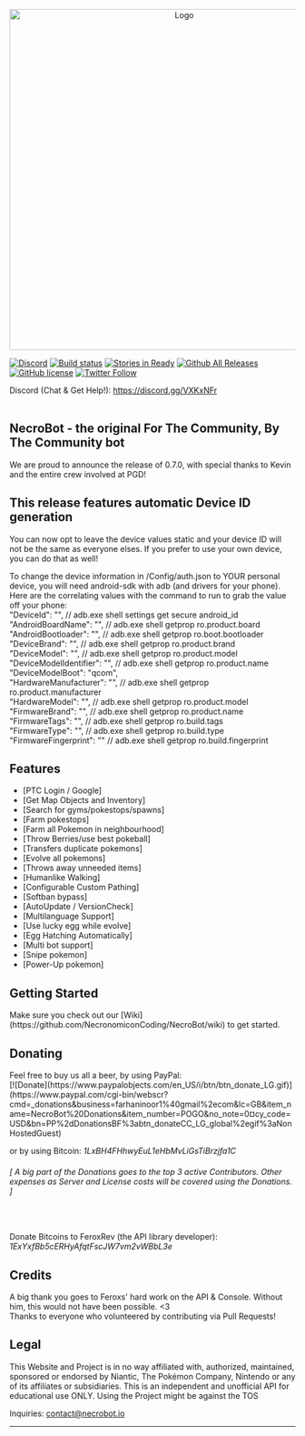 <p align="center">
  <a href="http://necrobot.io">
    <img alt="Logo" src="http://necrobot.io/img/typotype-transparent.png" width="600">
  </a>
</p>

[![Discord](https://img.shields.io/badge/discord-NECROBOT.IO-blue.svg)](https://discord.gg/VXKxNFr)
[![Build status](https://ci.appveyor.com/api/projects/status/8ijvvr6b7fe2h0w2?svg=true)](https://ci.appveyor.com/project/NecronomiconCoding/necrobot)
[![Stories in Ready](https://badge.waffle.io/NECROBOTIO/NecroBot.svg?label=ready&title=Ready)](https://waffle.io/NecronomiconCoding/NecroBot)
[![Github All Releases](https://img.shields.io/github/downloads/NECROBOTIO/NecroBot/total.svg)](https://github.com/NECROBOTIO/NecroBot/releases)
[![GitHub license](https://img.shields.io/badge/license-AGPL-blue.svg)](https://raw.githubusercontent.com/NecronomiconCoding/NecroBot/master/LICENSE.md)
[![Twitter Follow](https://img.shields.io/twitter/follow/NECROBOTIO.svg?style=social&label=Follow&maxAge=1)](https://twitter.com/NECROBOTIO)

Discord (Chat & Get Help!): https://discord.gg/VXKxNFr <br/>
<br/>

## NecroBot - the original For The Community, By The Community bot
We are proud to announce the release of 0.7.0, with special thanks to Kevin and the entire crew involved at PGD!

## This release features automatic Device ID generation
You can now opt to leave the device values static and your device ID will not be the same as everyone elses. If you prefer to use your own device, you can do that as well! 

To change the device information in /Config/auth.json to YOUR personal device, you will need android-sdk with adb (and drivers for your phone). Here are the correlating values with the command to run to grab the value off your phone:<br>
"DeviceId": "", // adb.exe shell settings get secure android_id<br>
"AndroidBoardName": "", // adb.exe shell getprop ro.product.board<br>
"AndroidBootloader": "", // adb.exe shell getprop ro.boot.bootloader<br>
"DeviceBrand": "", // adb.exe shell getprop ro.product.brand<br>
"DeviceModel": "", // adb.exe shell getprop ro.product.model<br>
"DeviceModelIdentifier": "", // adb.exe shell getprop ro.product.name<br>
"DeviceModelBoot": "qcom",<br>
"HardwareManufacturer": "", // adb.exe shell getprop ro.product.manufacturer<br>
"HardwareModel": "", // adb.exe shell getprop ro.product.model<br>
"FirmwareBrand": "", // adb.exe shell getprop ro.product.name<br>
"FirmwareTags": "", // adb.exe shell getprop ro.build.tags<br>
"FirmwareType": "", // adb.exe shell getprop ro.build.type<br>
"FirmwareFingerprint": "" // adb.exe shell getprop ro.build.fingerprint

<h2><a name="features">Features</a></h2>

 - [PTC Login / Google]
 - [Get Map Objects and Inventory]
 - [Search for gyms/pokestops/spawns]
 - [Farm pokestops]
 - [Farm all Pokemon in neighbourhood]
 - [Throw Berries/use best pokeball]
 - [Transfers duplicate pokemons]
 - [Evolve all pokemons]
 - [Throws away unneeded items]
 - [Humanlike Walking]
 - [Configurable Custom Pathing]
 - [Softban bypass]
 - [AutoUpdate / VersionCheck]
 - [Multilanguage Support]
 - [Use lucky egg while evolve]
 - [Egg Hatching Automatically]
 - [Multi bot support]
 - [Snipe pokemon]
 - [Power-Up pokemon]

<h2><a name="getting-started">Getting Started</a></h2>
Make sure you check out our [Wiki](https://github.com/NecronomiconCoding/NecroBot/wiki) to get started.
<br/>

<h2><a name="donating">Donating</a></h2>
<a name="paypal">Feel free to buy us all a beer, by using PayPal:</a><br/>
[![Donate](https://www.paypalobjects.com/en_US/i/btn/btn_donate_LG.gif)](https://www.paypal.com/cgi-bin/webscr?cmd=_donations&business=farhaninoor1%40gmail%2ecom&lc=GB&item_name=NecroBot%20Donations&item_number=POGO&no_note=0&currency_code=USD&bn=PP%2dDonationsBF%3abtn_donateCC_LG_global%2egif%3aNonHostedGuest)<br/>

<a name="btc">or by using Bitcoin: *1LxBH4FHhwyEuL1eHbMvLiGsTiBrzjfa1C*</a><br/>

<h6><em>[ A big part of the Donations goes to the top 3 active Contributors. Other expenses as Server and License costs will be covered using the Donations. ]</em></h6><br/>

<a name="btc">Donate Bitcoins to FeroxRev (the API library developer): *1ExYxfBb5cERHyAfqtFscJW7vm2vWBbL3e*</a><br/>

<h2><a name="credits">Credits</a></h2>
A big thank you goes to Feroxs' hard work on the API & Console. Without him, this would not have been possible. <3
<br/>
Thanks to everyone who volunteered by contributing via Pull Requests!

<h2><a name="legal">Legal</a></h2>

This Website and Project is in no way affiliated with, authorized, maintained, sponsored or endorsed by Niantic, The Pokémon Company, Nintendo or any of its affiliates or subsidiaries. This is an independent and unofficial API for educational use ONLY. 
Using the Project might be against the TOS

Inquiries: contact@necrobot.io

<hr/>

